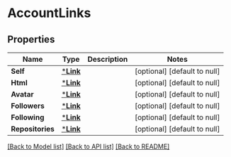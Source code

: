 # AccountLinks

## Properties
Name | Type | Description | Notes
------------ | ------------- | ------------- | -------------
**Self** | [***Link**](Link.md) |  | [optional] [default to null]
**Html** | [***Link**](Link.md) |  | [optional] [default to null]
**Avatar** | [***Link**](Link.md) |  | [optional] [default to null]
**Followers** | [***Link**](Link.md) |  | [optional] [default to null]
**Following** | [***Link**](Link.md) |  | [optional] [default to null]
**Repositories** | [***Link**](Link.md) |  | [optional] [default to null]

[[Back to Model list]](../README.md#documentation-for-models) [[Back to API list]](../README.md#documentation-for-api-endpoints) [[Back to README]](../README.md)

